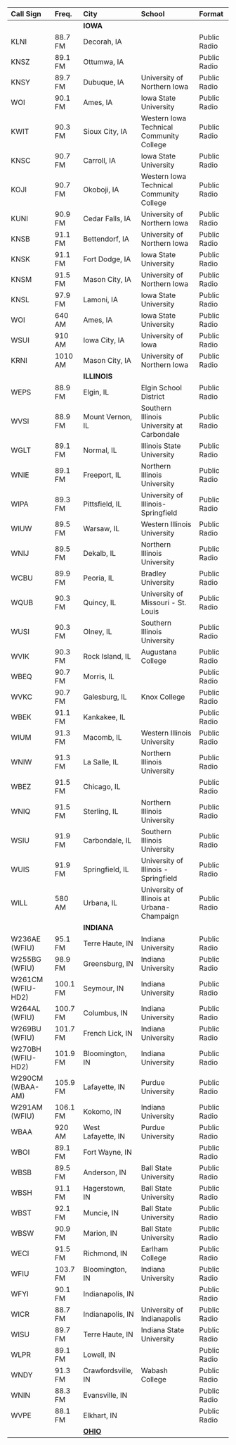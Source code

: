 



| Call Sign | Freq. | City | School | Format |
|:----------|:------|:-----|:-------|:-------|
|      |         | **IOWA**    | | |
| KLNI | 88.7 FM | Decorah, IA | | Public Radio |
| KNSZ | 89.1 FM | Ottumwa, IA | | Public Radio |
| KNSY | 89.7 FM | Dubuque, IA | University of Northern Iowa | Public Radio |
| WOI  | 90.1 FM | Ames, IA | Iowa State University | Public Radio |
| KWIT | 90.3 FM | Sioux City, IA | Western Iowa Technical Community College | Public Radio |
| KNSC | 90.7 FM | Carroll, IA | Iowa State University | Public Radio |
| KOJI | 90.7 FM | Okoboji, IA | Western Iowa Technical Community College | Public Radio |
| KUNI | 90.9 FM | Cedar Falls, IA | University of Northern Iowa | Public Radio |
| KNSB | 91.1 FM | Bettendorf, IA | University of Northern Iowa | Public Radio |
| KNSK | 91.1 FM | Fort Dodge, IA | Iowa State University | Public Radio |
| KNSM | 91.5 FM | Mason City, IA | University of Northern Iowa | Public Radio |
| KNSL | 97.9 FM | Lamoni, IA | Iowa State University | Public Radio |
| WOI  | 640 AM | Ames, IA | Iowa State University | Public Radio |
| WSUI | 910 AM | Iowa City, IA | University of Iowa | Public Radio |
| KRNI | 1010 AM | Mason City, IA | University of Northern Iowa | Public Radio |
|      |         | **ILLINOIS**  | | |
| WEPS | 88.9 FM | Elgin, IL | Elgin School District | Public Radio |
| WVSI | 88.9 FM | Mount Vernon, IL | Southern Illinois University at Carbondale | Public Radio |
| WGLT | 89.1 FM | Normal, IL | Illinois State University | Public Radio |
| WNIE | 89.1 FM | Freeport, IL | Northern Illinois University | Public Radio |
| WIPA | 89.3 FM | Pittsfield, IL | University of Illinois-Springfield | Public Radio |
| WIUW | 89.5 FM | Warsaw, IL | Western Illinois University | Public Radio |
| WNIJ | 89.5 FM | Dekalb, IL | Northern Illinois University | Public Radio |
| WCBU | 89.9 FM | Peoria, IL | Bradley University | Public Radio |
| WQUB | 90.3 FM | Quincy, IL | University of Missouri - St. Louis | Public Radio |
| WUSI | 90.3 FM | Olney, IL | Southern Illinois University | Public Radio |
| WVIK | 90.3 FM | Rock Island, IL | Augustana College | Public Radio |
| WBEQ | 90.7 FM | Morris, IL | | Public Radio |
| WVKC | 90.7 FM | Galesburg, IL | Knox College | Public Radio |
| WBEK | 91.1 FM | Kankakee, IL | | Public Radio |
| WIUM | 91.3 FM | Macomb, IL | Western Illinois University | Public Radio |
| WNIW | 91.3 FM | La Salle, IL | Northern Illinois University | Public Radio |
| WBEZ | 91.5 FM | Chicago, IL | | Public Radio |
| WNIQ | 91.5 FM | Sterling, IL | Northern Illinois University | Public Radio |
| WSIU | 91.9 FM | Carbondale, IL | Southern Illinois University | Public Radio |
| WUIS | 91.9 FM | Springfield, IL | University of Illinois - Springfield | Public Radio |
| WILL | 580 AM  | Urbana, IL | University of Illinois at Urbana-Champaign | Public Radio |
|      |         | **INDIANA**    | | |
| W236AE (WFIU) | 95.1 FM | Terre Haute, IN | Indiana University | Public Radio |
| W255BG (WFIU) | 98.9 FM | Greensburg, IN | Indiana University | Public Radio |
| W261CM (WFIU-HD2) | 100.1 FM | Seymour, IN | Indiana University | Public Radio |
| W264AL (WFIU) | 100.7 FM | Columbus, IN | Indiana University | Public Radio |
| W269BU (WFIU) | 101.7 FM | French Lick, IN | Indiana University | Public Radio |
| W270BH (WFIU-HD2) | 101.9 FM | Bloomington, IN | Indiana University | Public Radio |
| W290CM (WBAA-AM) | 105.9 FM | Lafayette, IN | Purdue University | Public Radio |
| W291AM (WFIU) | 106.1 FM | Kokomo, IN | Indiana University | Public Radio |
| WBAA | 920 AM | West Lafayette, IN | Purdue University | Public Radio |
| WBOI | 89.1 FM | Fort Wayne, IN | | Public Radio |
| WBSB | 89.5 FM | Anderson, IN | Ball State University | Public Radio |
| WBSH | 91.1 FM | Hagerstown, IN | Ball State University | Public Radio |
| WBST | 92.1 FM | Muncie, IN | Ball State University | Public Radio |
| WBSW | 90.9 FM | Marion, IN | Ball State University | Public Radio |
| WECI | 91.5 FM | Richmond, IN | Earlham College | Public Radio |
| WFIU | 103.7 FM | Bloomington, IN | Indiana University | Public Radio |
| WFYI | 90.1 FM | Indianapolis, IN | | Public Radio |
| WICR | 88.7 FM | Indianapolis, IN | University of Indianapolis | Public Radio |
| WISU | 89.7 FM | Terre Haute, IN | Indiana State University | Public Radio |
| WLPR | 89.1 FM | Lowell, IN | | Public Radio |
| WNDY | 91.3 FM | Crawfordsville, IN | Wabash College | Public Radio |
| WNIN | 88.3 FM | Evansville, IN | | Public Radio |
| WVPE | 88.1 FM | Elkhart, IN | | Public Radio |
|      |         | **[OHIO](https://radio-locator.com/cgi-bin/finder?call=&band=&freq=&freq_exact=Yes&city=&state=ohio&country=&format=pub&owner_search=starts&owner=&scope=&is_ful=Y&is_fx=Y&is_fb=Y&is_lic=Y&sort=Call&count=100&sr=1&sid=)**    | | |

